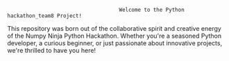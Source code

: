 
                                        Welcome to the Python hackathon_team8 Project!

This repository was born out of the collaborative spirit and creative energy of the Numpy Ninja Python Hackathon. Whether you're a seasoned Python developer, a curious beginner, or just passionate about innovative projects, we're thrilled to have you here!
